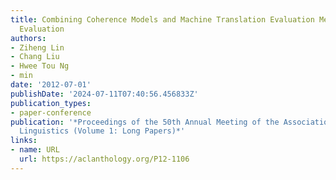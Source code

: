 ```yaml
---
title: Combining Coherence Models and Machine Translation Evaluation Metrics for Summarization
  Evaluation
authors:
- Ziheng Lin
- Chang Liu
- Hwee Tou Ng
- min
date: '2012-07-01'
publishDate: '2024-07-11T07:40:56.456833Z'
publication_types:
- paper-conference
publication: '*Proceedings of the 50th Annual Meeting of the Association for Computational
  Linguistics (Volume 1: Long Papers)*'
links:
- name: URL
  url: https://aclanthology.org/P12-1106
---
```

